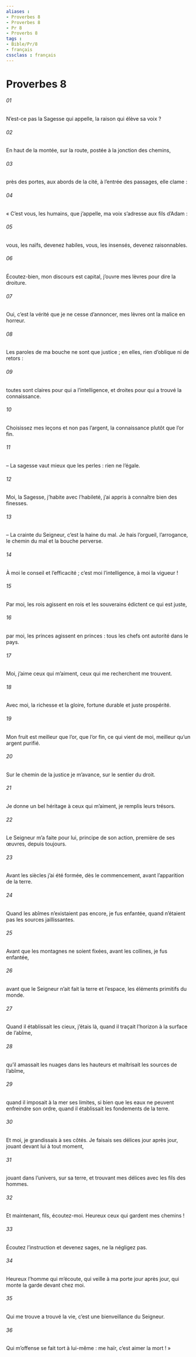 ```yaml
---
aliases : 
- Proverbes 8
- Proverbes 8
- Pr 8
- Proverbs 8
tags : 
- Bible/Pr/8
- français
cssclass : français
---
```


# Proverbes 8

###### 01
N’est-ce pas la Sagesse qui appelle,
la raison qui élève sa voix ?
###### 02
En haut de la montée, sur la route,
postée à la jonction des chemins,
###### 03
près des portes, aux abords de la cité,
à l’entrée des passages, elle clame :
###### 04
« C’est vous, les humains, que j’appelle,
ma voix s’adresse aux fils d’Adam :
###### 05
vous, les naïfs, devenez habiles,
vous, les insensés, devenez raisonnables.
###### 06
Écoutez-bien, mon discours est capital,
j’ouvre mes lèvres pour dire la droiture.
###### 07
Oui, c’est la vérité que je ne cesse d’annoncer,
mes lèvres ont la malice en horreur.
###### 08
Les paroles de ma bouche ne sont que justice ;
en elles, rien d’oblique ni de retors :
###### 09
toutes sont claires pour qui a l’intelligence,
et droites pour qui a trouvé la connaissance.
###### 10
Choisissez mes leçons et non pas l’argent,
la connaissance plutôt que l’or fin.
###### 11
– La sagesse vaut mieux que les perles :
rien ne l’égale.
###### 12
Moi, la Sagesse, j’habite avec l’habileté,
j’ai appris à connaître bien des finesses.
###### 13
– La crainte du Seigneur, c’est la haine du mal.
Je hais l’orgueil, l’arrogance,
le chemin du mal et la bouche perverse.
###### 14
À moi le conseil et l’efficacité ;
c’est moi l’intelligence, à moi la vigueur !
###### 15
Par moi, les rois agissent en rois
et les souverains édictent ce qui est juste,
###### 16
par moi, les princes agissent en princes :
tous les chefs ont autorité dans le pays.
###### 17
Moi, j’aime ceux qui m’aiment,
ceux qui me recherchent me trouvent.
###### 18
Avec moi, la richesse et la gloire,
fortune durable et juste prospérité.
###### 19
Mon fruit est meilleur que l’or, que l’or fin,
ce qui vient de moi, meilleur qu’un argent purifié.
###### 20
Sur le chemin de la justice je m’avance,
sur le sentier du droit.
###### 21
Je donne un bel héritage à ceux qui m’aiment,
je remplis leurs trésors.
###### 22
Le Seigneur m’a faite pour lui,
principe de son action,
première de ses œuvres, depuis toujours.
###### 23
Avant les siècles j’ai été formée,
dès le commencement, avant l’apparition de la terre.
###### 24
Quand les abîmes n’existaient pas encore, je fus enfantée,
quand n’étaient pas les sources jaillissantes.
###### 25
Avant que les montagnes ne soient fixées,
avant les collines, je fus enfantée,
###### 26
avant que le Seigneur n’ait fait la terre et l’espace,
les éléments primitifs du monde.
###### 27
Quand il établissait les cieux, j’étais là,
quand il traçait l’horizon à la surface de l’abîme,
###### 28
qu’il amassait les nuages dans les hauteurs
et maîtrisait les sources de l’abîme,
###### 29
quand il imposait à la mer ses limites,
si bien que les eaux ne peuvent enfreindre son ordre,
quand il établissait les fondements de la terre.
###### 30
Et moi, je grandissais à ses côtés.
Je faisais ses délices jour après jour,
jouant devant lui à tout moment,
###### 31
jouant dans l’univers, sur sa terre,
et trouvant mes délices avec les fils des hommes.
###### 32
Et maintenant, fils, écoutez-moi.
Heureux ceux qui gardent mes chemins !
###### 33
Écoutez l’instruction et devenez sages,
ne la négligez pas.
###### 34
Heureux l’homme qui m’écoute,
qui veille à ma porte jour après jour,
qui monte la garde devant chez moi.
###### 35
Qui me trouve a trouvé la vie,
c’est une bienveillance du Seigneur.
###### 36
Qui m’offense se fait tort à lui-même :
me haïr, c’est aimer la mort ! »

